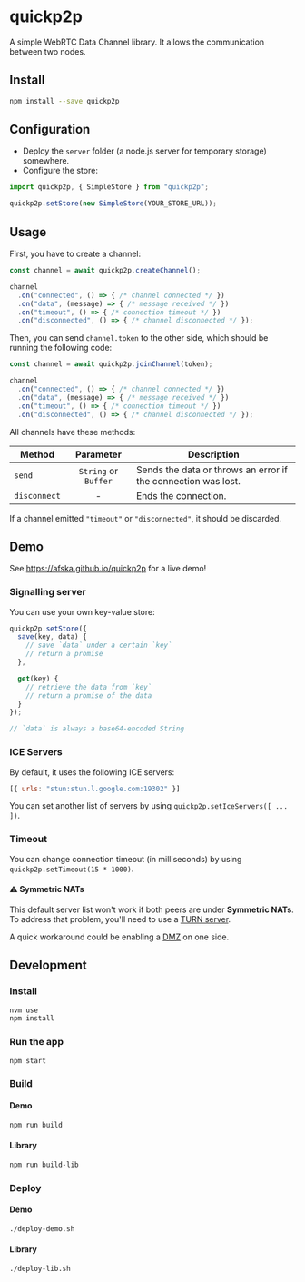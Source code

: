 # quickp2p

A simple WebRTC Data Channel library. It allows the communication between two nodes.

## Install

```bash
npm install --save quickp2p
```

## Configuration

- Deploy the `server` folder (a node.js server for temporary storage) somewhere.
- Configure the store:
```js
import quickp2p, { SimpleStore } from "quickp2p";

quickp2p.setStore(new SimpleStore(YOUR_STORE_URL));
```

## Usage

First, you have to create a channel:

```js
const channel = await quickp2p.createChannel();

channel
  .on("connected", () => { /* channel connected */ })
  .on("data", (message) => { /* message received */ })
  .on("timeout", () => { /* connection timeout */ })
  .on("disconnected", () => { /* channel disconnected */ });
```

Then, you can send `channel.token` to the other side, which should be running the following code:

```js
const channel = await quickp2p.joinChannel(token);

channel
  .on("connected", () => { /* channel connected */ })
  .on("data", (message) => { /* message received */ })
  .on("timeout", () => { /* connection timeout */ })
  .on("disconnected", () => { /* channel disconnected */ });
```

All channels have these methods:

| Method       | Parameter           | Description                                                   |
| ------------ |:-------------------:| --------------------------------------------------------------|
| `send`       | `String` or `Buffer`| Sends the data or throws an error if the connection was lost. |
| `disconnect` | -                   | Ends the connection.                                          |

If a channel emitted `"timeout"` or `"disconnected"`, it should be discarded.

## Demo

See https://afska.github.io/quickp2p for a live demo!

### Signalling server

You can use your own key-value store:

```js
quickp2p.setStore({
  save(key, data) {
    // save `data` under a certain `key`
    // return a promise
  },

  get(key) {
    // retrieve the data from `key`
    // return a promise of the data
  }
});

// `data` is always a base64-encoded String
```

### ICE Servers

By default, it uses the following ICE servers:

```js
[{ urls: "stun:stun.l.google.com:19302" }]
```

You can set another list of servers by using `quickp2p.setIceServers([ ... ])`.

### Timeout

You can change connection timeout (in milliseconds) by using `quickp2p.setTimeout(15 * 1000)`.

#### :warning: Symmetric NATs

This default server list won't work if both peers are under **Symmetric NATs**. To address that problem, you'll need to use a [TURN server](https://en.wikipedia.org/wiki/Traversal_Using_Relays_around_NAT).

A quick workaround could be enabling a [DMZ](https://en.wikipedia.org/wiki/DMZ_(computing)) on one side.

## Development

### Install

```bash
nvm use
npm install
```

### Run the app

```bash
npm start
```

### Build

#### Demo

```bash
npm run build
```

#### Library

```bash
npm run build-lib
```

### Deploy

#### Demo

```bash
./deploy-demo.sh
```

#### Library

```bash
./deploy-lib.sh
```

